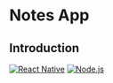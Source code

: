 # Notes App

## Introduction
[![React Native](https://img.shields.io/badge/React%20Native-0.72.6-blue.svg?style=rounded-square)](https://facebook.github.io/react-native/)
[![Node.js](https://img.shields.io/badge/Node.js-v.16.20.1-green.svg?style=rounded-square)](https://nodejs.org/)
